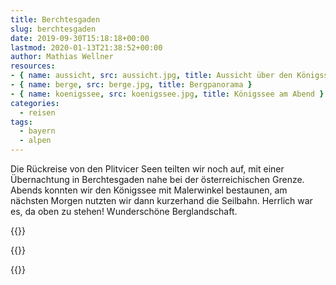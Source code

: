 ```yaml
---
title: Berchtesgaden
slug: berchtesgaden
date: 2019-09-30T15:18:18+00:00
lastmod: 2020-01-13T21:38:52+00:00
author: Mathias Wellner
resources: 
- { name: aussicht, src: aussicht.jpg, title: Aussicht über den Königssee }
- { name: berge, src: berge.jpg, title: Bergpanorama }
- { name: koenigssee, src: koenigssee.jpg, title: Königssee am Abend }
categories:
  - reisen
tags:
  - bayern
  - alpen
---
```

Die Rückreise von den Plitvicer Seen teilten wir noch auf, mit einer Übernachtung in Berchtesgaden nahe bei der österreichischen Grenze. Abends konnten wir den Königssee mit Malerwinkel bestaunen, am nächsten Morgen nutzten wir dann kurzerhand die Seilbahn. Herrlich war es, da oben zu stehen! Wunderschöne Berglandschaft.
<!--more-->

{{<responsive-image name="koenigssee">}}

{{<responsive-image name="berge">}}

{{<responsive-image name="aussicht">}}